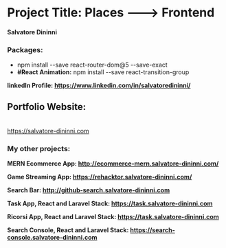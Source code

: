<h1>Project Title: <strong>Places</strong> ---> Frontend</h1>

<h4>Salvatore Dininni</h4>

<h3>Packages:</h3>
<ul>
  <li>
    npm install --save react-router-dom@5 --save-exact
  </li>

  <li>
    <strong>#React Animation:</strong>
    <span>npm install --save react-transition-group</span>
  </li>
</ul>

<b>linkedIn Profile: <a href="https://www.linkedin.com/in/salvatoredininni/" >https://www.linkedin.com/in/salvatoredininni/ </a></b>

<h2><b>Portfolio Website:</b></h2> <br/>
<a href="https://salvatore-dininni.com/" >https://salvatore-dininni.com</a> 

<h3>My other projects:</h3>

<b>MERN Ecommerce App: <a href="http://ecommerce-mern.salvatore-dininni.com/" >http://ecommerce-mern.salvatore-dininni.com/</a></b> 

<b>Game Streaming App: <a href="https://rehacktor.salvatore-dininni.com/" >https://rehacktor.salvatore-dininni.com/</a></b> 

<b>Search Bar: <a href="http://github-search.salvatore-dininni.com">http://github-search.salvatore-dininni.com</a></b>

<b>Task App, React and Laravel Stack: <a href="https://task.salvatore-dininni.com">https://task.salvatore-dininni.com</a></b>

<b>Ricorsi App, React and Laravel Stack: <a href="https://ricorsi.salvatore-dininni.com">https://task.salvatore-dininni.com</a></b>

<b>Search Console, React and Laravel Stack: <a href="https://search-console.salvatore-dininni.com">https://search-console.salvatore-dininni.com</a></b>

